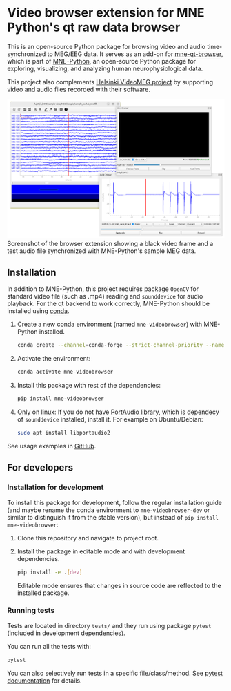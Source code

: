 # Video browser extension for MNE Python's qt raw data browser

This is an open-source Python package for browsing video and audio time-synchronized to MEG/EEG data.
It serves as an add-on for [mne-qt-browser](https://github.com/mne-tools/mne-qt-browser), which is part
of [MNE-Python](https://mne.tools/stable/), an open-source Python package for exploring, visualizing,
and analyzing human neurophysiological data.

This project also complements [Helsinki VideoMEG project](https://github.com/Helsinki-VideoMEG-Project)
by supporting video and audio files recorded with their software.

![VideoMEG browser screenshot](browser_screenshot.png)
Screenshot of the browser extension showing a black video frame and a test audio file synchronized with MNE-Python's sample MEG data.

## Installation

In addition to MNE-Python, this project requires package `OpenCV` for standard video file (such as .mp4) reading
and `sounddevice` for audio playback. For the qt backend to work correctly, MNE-Python should be installed using
[conda](https://github.com/conda/conda).

1. Create a new conda environment (named `mne-videobrowser`) with MNE-Python installed.

   ```bash
   conda create --channel=conda-forge --strict-channel-priority --name=mne-videobrowser mne
   ```

2. Activate the environment:

   ```bash
   conda activate mne-videobrowser
   ```

3. Install this package with rest of the dependencies:

   ```bash
   pip install mne-videobrowser
   ```

4. Only on linux: If you do not have [PortAudio library](https://www.portaudio.com/), which is
dependecy of `sounddevice` installed, install it. For example on Ubuntu/Debian:

   ```bash
   sudo apt install libportaudio2
   ```

See usage examples in [GitHub](https://github.com/ttaiv/mne-videobrowser/tree/main/examples).

## For developers

### Installation for development

To install this package for development, follow the regular installation guide
(and maybe rename the conda environment to `mne-videobrowser-dev` or similar to distinguish it from the
stable version), but instead of `pip install mne-videobrowser`:

1. Clone this repository and navigate to project root.

2. Install the package in editable mode and with development dependencies.

   ```bash
   pip install -e .[dev]
   ```

   Editable mode ensures that changes in source code are reflected to the installed package.

### Running tests

Tests are located in directory `tests/` and they run using package `pytest` (included in development dependencies).

You can run all the tests with:

```bash
pytest
```

You can also selectively run tests in a specific file/class/method. See [pytest documentation](https://docs.pytest.org/en/stable/how-to/usage.html) for details.

